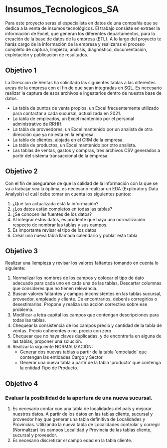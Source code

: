 # Insumos_Tecnologicos_SA

Para este proyecto seras el especialista en datos de una compañía que se dedica a la venta de insumos tecnológicos. 
El trabajo consiste en extraer la información de Excel, que generan los diferentes departamentos, para la creación de la base de datos de la empresa (ETL). A lo largo del proyecto te harás cargo de la información de la empresa y realizaras el proceso completo de captura, limpieza, análisis, diagnóstico, documentación, explotación y publicación de resultados.  


## Objetivo 1 
La Dirección de Ventas ha solicitado las siguientes tablas a las diferentes areas de la empresa con el fin de que sean integradas en SQL. Es necesario realizar la captura de esos archivos e ingestarlos dentro de nuestra base de datos.

* La tabla de puntos de venta propios, un Excel frecuentemente utilizado para contactar a cada sucursal, actualizada en 2021.
* La tabla de empleados, un Excel mantenido por el personal administrativo de RRHH.
* La tabla de proveedores, un Excel mantenido por un analista de otra dirección que ya no esta en la empresa. 
* La tabla de clientes, alojada en el CRM de la empresa.
* La tabla de productos, un Excel mantenido por otro analista.
* Las tablas de ventas, gastos y compras, tres archivos CSV generados a partir del sistema transaccional de la empresa.


## Objetivo 2
Con el fín de asegurarse de que la calidad de la información con la que se va a trabajar sea la óptima, es necesario realizar un EDA (Exploratory Data Analysis) el cuál debe tomar en cuenta los siguientes puntos:

1) ¿Qué tan actualizada está la información? 
2) ¿Los datos están completos en todas las tablas?
3) ¿Se conocen las fuentes de los datos?
4) Al integrar éstos datos, es prudente que haya una normalización respecto de nombrar las tablas y sus campos.
5) Es importante revisar el tipo de los datos 
6) Crear una nueva tabla llamada calendario y poblar esta tabla


## Objetivo 3 
Realizar una liempieza y revisar los valores faltantes tomando en cuenta lo siguiente:

1) Normalizar los nombres de los campos y colocar el tipo de dato adecuado para cada uno en cada una de las tablas. Descartar columnas que consideres que no tienen relevancia.
2) Buscar valores faltantes y campos inconsistentes en las tablas sucursal, proveedor, empleado y cliente. De encontrarlos, deberás corregirlos o desestimarlos. Propone y realiza una acción correctiva sobre ese problema.
3) Modificar a letra capital los campos que contengan descripciones para todas las tablas.
4) Chequear la consistencia de los campos precio y cantidad de la tabla de ventas. Precio coherentes o no, precio con zero
5) Chequear que no haya claves duplicadas, y de encontrarla en alguna de las tablas, proponer una solución.
6) Realizar la siguiente NORMALIZACIÓN:
    - Generar dos nuevas tablas a partir de la tabla 'empelado' que contengan las entidades Cargo y Sector.
    - Generar una nueva tabla a partir de la tabla 'producto' que contenga la entidad Tipo de Producto.


## Objetivo 4 
### Evaluar la posibilidad de la apertura de una nueva sucursal.

1) Es necesario contar con una tabla de localidades del país y mejorar nuestros datos. 
A partir de los datos en las tablas cliente, sucursal y proveedor hay que generar una tabla definitiva de Localidades y Provincias.
Utilizando la nueva tabla de Localidades controlar y corregir (Normalizar) los campos Localidad y Provincia de las tablas cliente, sucursal y proveedor.
2) Es necesario discretizar el campo edad en la tabla cliente.